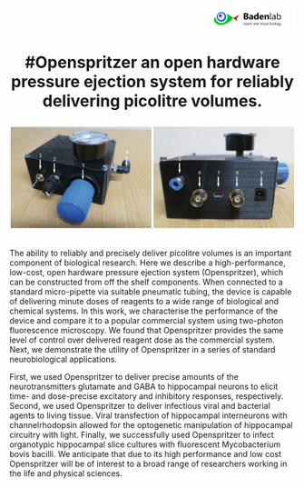 <p align="right"><img src="https://github.com/BadenLab/Zebrafish-visual-space-model/blob/master/Images/Logo.png" width="150"/>
<h1 align="center">#Openspritzer
an open hardware pressure ejection system for reliably delivering picolitre volumes.

<p align="center">
<img src="https://github.com/BadenLab/Openspritzer/blob/master/Images/Cover%20Picture.png" width="500"/>
</p>
</h1>

The ability to reliably and precisely deliver picolitre volumes is an important component of biological
research. Here we describe a high-performance, low-cost, open hardware pressure ejection system
(Openspritzer), which can be constructed from off the shelf components.
When connected to a standard micro-pipette via suitable pneumatic tubing, the device is capable of
delivering minute doses of reagents to a wide range of biological and chemical systems. In this work,
we characterise the performance of the device and compare it to a popular commercial system using two-photon
fluorescence microscopy. We found that Openspritzer provides the same level of control over
delivered reagent dose as the commercial system. Next, we demonstrate the utility of Openspritzer in
a series of standard neurobiological applications.



First, we used Openspritzer to deliver precise
amounts of the neurotransmitters glutamate and GABA to hippocampal neurons to elicit time- and
dose-precise excitatory and inhibitory responses, respectively. Second, we used Openspritzer to
deliver infectious viral and bacterial agents to living tissue. Viral transfection of hippocampal
interneurons with channelrhodopsin allowed for the optogenetic manipulation of hippocampal
circuitry with light. Finally, we successfully used Openspritzer to infect organotypic hippocampal
slice cultures with fluorescent Mycobacterium bovis bacilli. We anticipate that due to its high
performance and low cost Openspritzer will be of interest to a broad range of researchers working in
the life and physical sciences.
